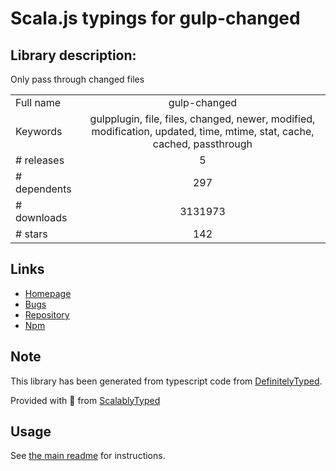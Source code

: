 
# Scala.js typings for gulp-changed


## Library description:
Only pass through changed files

|                    |                 |
| ------------------ | :-------------: |
| Full name          | gulp-changed |
| Keywords           | gulpplugin, file, files, changed, newer, modified, modification, updated, time, mtime, stat, cache, cached, passthrough |
| # releases         | 5 |
| # dependents       | 297 |
| # downloads        | 3131973 |
| # stars            | 142 |

## Links
- [Homepage](https://github.com/sindresorhus/gulp-changed#readme)
- [Bugs](https://github.com/sindresorhus/gulp-changed/issues)
- [Repository](https://github.com/sindresorhus/gulp-changed)
- [Npm](https://www.npmjs.com/package/gulp-changed)
    


## Note
This library has been generated from typescript code from [DefinitelyTyped](https://definitelytyped.org).

Provided with :purple_heart: from [ScalablyTyped](https://github.com/oyvindberg/ScalablyTyped)

## Usage
See [the main readme](../../readme.md) for instructions.


